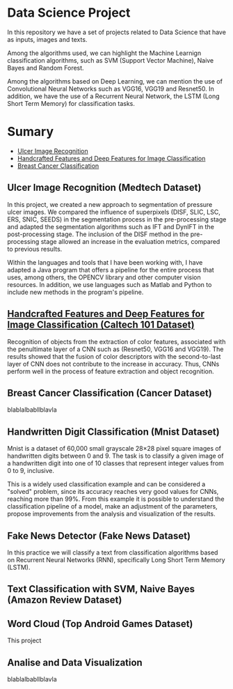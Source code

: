 # Data Science Project

In this repository we have a set of projects related to Data Science that have as inputs, images and texts.

Among the algorithms used, we can highlight the Machine Learnign classification algorithms, such as SVM (Support Vector Machine), Naive Bayes and Random Forest.

Among the algorithms based on Deep Learning, we can mention the use of Convolutional Neural Networks such as VGG16, VGG19 and Resnet50. In addition, we have the use of a Recurrent Neural Network, the LSTM (Long Short Term Memory) for classification tasks.

# Sumary

- [Ulcer Image Recognition](#ulcer-image-recognition-medtech-dataset)
- [Handcrafted Features and Deep Features for Image Classification](#handcrafted-features-and-deep-features-for-image-classification-caltech-101-dataset)
- [Breast Cancer Classification](#breast-cancer-classification-cancer-dataset)

## Ulcer Image Recognition (Medtech Dataset)

In this project, we created a new approach to segmentation of pressure ulcer images. We compared the influence of superpixels (DISF, SLIC, LSC, ERS, SNIC, SEEDS) in the segmentation process in the pre-processing stage and adapted the segmentation algorithms such as IFT and DynIFT in the post-processing stage. The inclusion of the DISF method in the pre-processing stage allowed an increase in the evaluation metrics, compared to previous results.

Within the languages and tools that I have been working with, I have adapted a Java program that offers a pipeline for the entire process that uses, among others, the OPENCV library and other computer vision resources. In addition, we use languages such as Matlab and Python to include new methods in the program's pipeline.

## [Handcrafted Features and Deep Features for Image Classification (Caltech 101 Dataset)](https://www.instagram.com/fellipeassuncao/)

Recognition of objects from the extraction of color features, associated with the penultimate layer of a CNN such as (Resnet50, VGG16 and VGG19). The results showed that the fusion of color descriptors with the second-to-last layer of CNN does not contribute to the increase in accuracy. Thus, CNNs perform well in the process of feature extraction and object recognition.

## Breast Cancer Classification (Cancer Dataset)

blablalbabllblavla

## Handwritten Digit Classification (Mnist Dataset)

Mnist is a dataset of 60,000 small grayscale 28×28 pixel square images of handwritten digits between 0 and 9. The task is to classify a given image of a handwritten digit into one of 10 classes that represent integer values from 0 to 9, inclusive.

This is a widely used classification example and can be considered a "solved" problem, since its accuracy reaches very good values for CNNs, reaching more than 99%. From this example it is possible to understand the classification pipeline of a model, make an adjustment of the parameters, propose improvements from the analysis and visualization of the results.

## Fake News Detector (Fake News Dataset)

In this practice we will classify a text from classification algorithms based on Recurrent Neural Networks (RNN), specifically Long Short Term Memory (LSTM). 

## Text Classification with SVM, Naive Bayes (Amazon Review Dataset)



## Word Cloud (Top Android Games Dataset)

This project 

## Analise and Data Visualization
blablalbabllblavla

